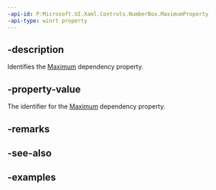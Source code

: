 ```yaml
---
-api-id: P:Microsoft.UI.Xaml.Controls.NumberBox.MaximumProperty
-api-type: winrt property
---
```


## -description

Identifies the [Maximum](numberbox_maximum.md) dependency property.

## -property-value

The identifier for the [Maximum](numberbox_maximum.md) dependency property.

## -remarks

## -see-also

## -examples

